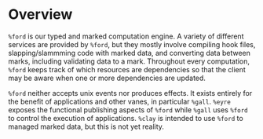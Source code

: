Overview 
===

`%ford` is our typed and marked computation engine.  A variety of different
services are provided by `%ford`, but they mostly involve compiling hook files,
slapping/slammming code with marked data, and converting data between marks,
including validating data to a mark.  Throughout every computation, `%ford`
keeps track of which resources are dependencies so that the client may be aware
when one or more dependencies are updated.

`%ford` neither accepts unix events nor produces effects.  It exists entirely
for the benefit of applications and other vanes, in particular `%gall`.  `%eyre`
exposes the functional publishing aspects of `%ford` while `%gall` uses `%ford`
to control the execution of applications.  `%clay` is intended to use `%ford` to
managed marked data, but this is not yet reality.
